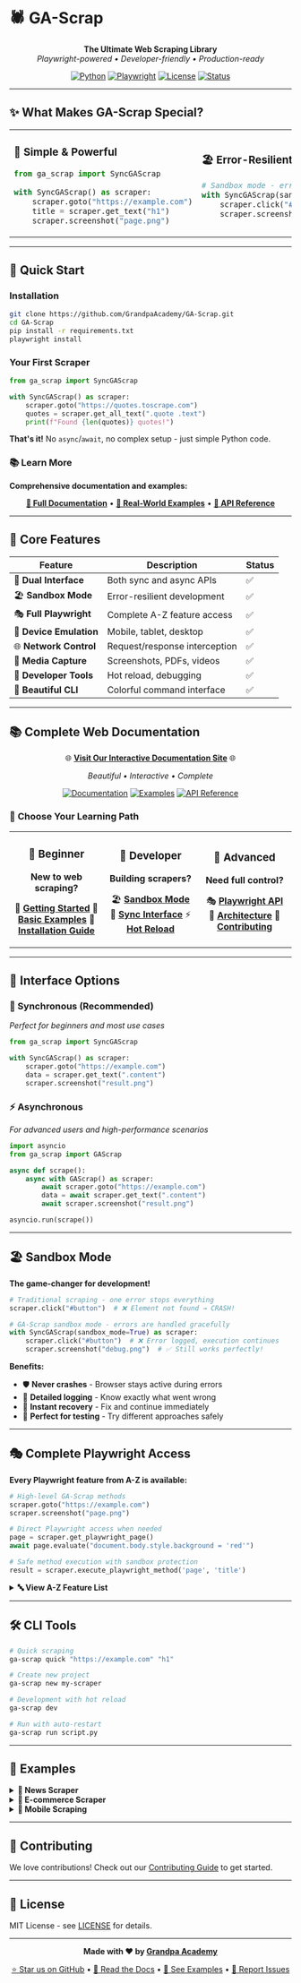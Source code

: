 # 🕷️ GA-Scrap

<div align="center">

**The Ultimate Web Scraping Library**  
*Playwright-powered • Developer-friendly • Production-ready*

[![Python](https://img.shields.io/badge/Python-3.8+-blue.svg)](https://python.org)
[![Playwright](https://img.shields.io/badge/Playwright-Latest-green.svg)](https://playwright.dev)
[![License](https://img.shields.io/badge/License-MIT-yellow.svg)](LICENSE)
[![Status](https://img.shields.io/badge/Status-Production%20Ready-brightgreen.svg)]()

</div>

---

## ✨ What Makes GA-Scrap Special?

<table>
<tr>
<td width="50%">

### 🎯 **Simple & Powerful**
```python
from ga_scrap import SyncGAScrap

with SyncGAScrap() as scraper:
    scraper.goto("https://example.com")
    title = scraper.get_text("h1")
    scraper.screenshot("page.png")
```

</td>
<td width="50%">

### 🏖️ **Error-Resilient Development**
```python
# Sandbox mode - errors don't crash!
with SyncGAScrap(sandbox_mode=True) as scraper:
    scraper.click("#might-not-exist")  # Logs error, continues
    scraper.screenshot("still_works.png")  # Still works!
```

</td>
</tr>
</table>

---

## 🚀 Quick Start

### Installation
```bash
git clone https://github.com/GrandpaAcademy/GA-Scrap.git
cd GA-Scrap
pip install -r requirements.txt
playwright install
```

### Your First Scraper
```python
from ga_scrap import SyncGAScrap

with SyncGAScrap() as scraper:
    scraper.goto("https://quotes.toscrape.com")
    quotes = scraper.get_all_text(".quote .text")
    print(f"Found {len(quotes)} quotes!")
```

**That's it!** No `async`/`await`, no complex setup - just simple Python code.

### 📚 Learn More
**Comprehensive documentation and examples:**

<div align="center">

**[📖 Full Documentation](https://grandpaacademy.github.io/GA-Scrap)** • **[🚀 Real-World Examples](https://grandpaacademy.github.io/GA-Scrap/docs/web/examples.html)** • **[🔧 API Reference](https://grandpaacademy.github.io/GA-Scrap/docs/web/api-reference.html)**

</div>

---

## 🎯 Core Features

<div align="center">

| Feature | Description | Status |
|---------|-------------|--------|
| 🔄 **Dual Interface** | Both sync and async APIs | ✅ |
| 🏖️ **Sandbox Mode** | Error-resilient development | ✅ |
| 🎭 **Full Playwright** | Complete A-Z feature access | ✅ |
| 📱 **Device Emulation** | Mobile, tablet, desktop | ✅ |
| 🌐 **Network Control** | Request/response interception | ✅ |
| 📸 **Media Capture** | Screenshots, PDFs, videos | ✅ |
| 🔧 **Developer Tools** | Hot reload, debugging | ✅ |
| 🎨 **Beautiful CLI** | Colorful command interface | ✅ |

</div>

---

## 📚 Complete Web Documentation

<div align="center">

🌐 **[Visit Our Interactive Documentation Site](https://grandpaacademy.github.io/GA-Scrap)** 🌐

*Beautiful • Interactive • Complete*

[![Documentation](https://img.shields.io/badge/Docs-Interactive-brightgreen.svg)](docs/web/index.html)
[![Examples](https://img.shields.io/badge/Examples-Real%20World-orange.svg)](docs/web/examples.html)
[![API Reference](https://img.shields.io/badge/API-Complete-blue.svg)](docs/web/api-reference.html)

</div>

### 🎯 **Choose Your Learning Path**

<table>
<tr>
<td width="33%" align="center">

### 👶 **Beginner**
**New to web scraping?**

📖 [**Getting Started**](docs/web/getting-started.html)
🎯 [**Basic Examples**](docs/web/examples.html)
🔧 [**Installation Guide**](docs/web/installation.html)

</td>
<td width="33%" align="center">

### 🧪 **Developer**
**Building scrapers?**

🏖️ [**Sandbox Mode**](docs/web/sandbox-mode.html)
🔄 [**Sync Interface**](docs/web/sync-interface.html)
⚡ [**Hot Reload**](docs/web/hot-reload.html)

</td>
<td width="33%" align="center">

### 🚀 **Advanced**
**Need full control?**

🎭 [**Playwright API**](docs/web/playwright-api.html)
🔧 [**Architecture**](docs/web/architecture.html)
🤝 [**Contributing**](docs/web/contributing.html)

</td>
</tr>
</table>

---

## 🎨 Interface Options

### 🔄 Synchronous (Recommended)
*Perfect for beginners and most use cases*

```python
from ga_scrap import SyncGAScrap

with SyncGAScrap() as scraper:
    scraper.goto("https://example.com")
    data = scraper.get_text(".content")
    scraper.screenshot("result.png")
```

### ⚡ Asynchronous
*For advanced users and high-performance scenarios*

```python
import asyncio
from ga_scrap import GAScrap

async def scrape():
    async with GAScrap() as scraper:
        await scraper.goto("https://example.com")
        data = await scraper.get_text(".content")
        await scraper.screenshot("result.png")

asyncio.run(scrape())
```

---

## 🏖️ Sandbox Mode

**The game-changer for development!**

```python
# Traditional scraping - one error stops everything
scraper.click("#button")  # ❌ Element not found → CRASH!

# GA-Scrap sandbox mode - errors are handled gracefully
with SyncGAScrap(sandbox_mode=True) as scraper:
    scraper.click("#button")  # ❌ Error logged, execution continues
    scraper.screenshot("debug.png")  # ✅ Still works perfectly!
```

**Benefits:**
- 🛡️ **Never crashes** - Browser stays active during errors
- 📝 **Detailed logging** - Know exactly what went wrong
- 🔄 **Instant recovery** - Fix and continue immediately
- 🧪 **Perfect for testing** - Try different approaches safely

---

## 🎭 Complete Playwright Access

**Every Playwright feature from A-Z is available:**

```python
# High-level GA-Scrap methods
scraper.goto("https://example.com")
scraper.screenshot("page.png")

# Direct Playwright access when needed
page = scraper.get_playwright_page()
await page.evaluate("document.body.style.background = 'red'")

# Safe method execution with sandbox protection
result = scraper.execute_playwright_method('page', 'title')
```

<details>
<summary><strong>🔤 View A-Z Feature List</strong></summary>

- **A**ccessibility testing
- **B**rowser management  
- **C**ookies & context
- **D**ownloads handling
- **E**valuate JavaScript
- **F**orm interactions
- **G**eolocation control
- **H**over & interactions
- **I**njection (CSS/JS)
- **J**avaScript execution
- **K**eyboard simulation
- **L**ocators & selectors
- **M**ouse operations
- **N**etwork monitoring
- **O**ffline mode
- **P**DF generation
- **Q**uery selectors
- **R**ecording (video/HAR)
- **S**creenshots
- **T**ouch simulation
- **U**pload files
- **V**iewport control
- **W**aiting strategies
- **X**Path selectors
- **Y**ielding control
- **Z**one/timezone settings

</details>

---

## 🛠️ CLI Tools

```bash
# Quick scraping
ga-scrap quick "https://example.com" "h1"

# Create new project
ga-scrap new my-scraper

# Development with hot reload
ga-scrap dev

# Run with auto-restart
ga-scrap run script.py
```

---

## 🎯 Examples

<details>
<summary><strong>📰 News Scraper</strong></summary>

```python
with SyncGAScrap() as scraper:
    scraper.goto("https://news.ycombinator.com")
    
    titles = scraper.get_all_text(".titleline > a")
    scores = scraper.get_all_text(".score")
    
    for title, score in zip(titles, scores):
        print(f"{score}: {title}")
```

</details>

<details>
<summary><strong>🛒 E-commerce Scraper</strong></summary>

```python
with SyncGAScrap(sandbox_mode=True) as scraper:
    scraper.goto("https://example-shop.com")
    
    # Handle potential popups gracefully
    scraper.click(".popup-close")  # Won't crash if not found
    
    products = scraper.get_all_text(".product-name")
    prices = scraper.get_all_text(".product-price")
    
    for product, price in zip(products, prices):
        print(f"{product}: {price}")
```

</details>

<details>
<summary><strong>📱 Mobile Scraping</strong></summary>

```python
with SyncGAScrap(device="iPhone 12") as scraper:
    scraper.goto("https://mobile-site.com")
    scraper.simulate_touch(100, 200)
    scraper.screenshot("mobile-view.png")
```

</details>

---

## 🤝 Contributing

We love contributions! Check out our [Contributing Guide](docs/web/contributing.html) to get started.

---

## 📄 License

MIT License - see [LICENSE](LICENSE) for details.

---

<div align="center">

**Made with ❤️ by [Grandpa Academy](https://github.com/GrandpaAcademy)**

[⭐ Star us on GitHub](https://github.com/GrandpaAcademy/GA-Scrap) • [📖 Read the Docs](docs/web/index.html) • [🚀 See Examples](docs/web/examples.html) • [🐛 Report Issues](https://github.com/GrandpaAcademy/GA-Scrap/issues)

</div>
